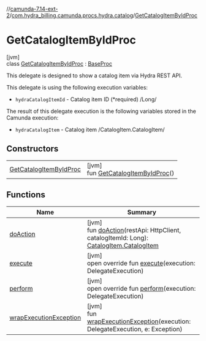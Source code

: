 //[camunda-7.14-ext-2](../../../index.md)/[com.hydra_billing.camunda.procs.hydra.catalog](../index.md)/[GetCatalogItemByIdProc](index.md)

# GetCatalogItemByIdProc

[jvm]\
class [GetCatalogItemByIdProc](index.md) : [BaseProc](../../com.hydra_billing.camunda.procs/-base-proc/index.md)

This delegate is designed to show a catalog item via Hydra REST API.

This delegate is using the following execution variables:

<ul><li><code>hydraCatalogItemId</code> - Catalog item ID (*required) /Long/</li></ul>

The result of this delegate execution is the following variables stored in the Camunda execution:

<ul><li><code>hydraCatalogItem</code> -  Catalog item /CatalogItem.CatalogItem/</li></ul>

## Constructors

| | |
|---|---|
| [GetCatalogItemByIdProc](-get-catalog-item-by-id-proc.md) | [jvm]<br>fun [GetCatalogItemByIdProc](-get-catalog-item-by-id-proc.md)() |

## Functions

| Name | Summary |
|---|---|
| [doAction](do-action.md) | [jvm]<br>fun [doAction](do-action.md)(restApi: HttpClient, catalogItemId: Long): [CatalogItem.CatalogItem](../../com.hydra_billing.camunda.api.hydra.rest.v2.catalog/-catalog-item/-catalog-item/index.md) |
| [execute](../../com.hydra_billing.camunda.procs/-base-proc/execute.md) | [jvm]<br>open override fun [execute](../../com.hydra_billing.camunda.procs/-base-proc/execute.md)(execution: DelegateExecution) |
| [perform](perform.md) | [jvm]<br>open override fun [perform](perform.md)(execution: DelegateExecution) |
| [wrapExecutionException](../../com.hydra_billing.camunda.procs/-base-proc/wrap-execution-exception.md) | [jvm]<br>fun [wrapExecutionException](../../com.hydra_billing.camunda.procs/-base-proc/wrap-execution-exception.md)(execution: DelegateExecution, e: Exception) |
